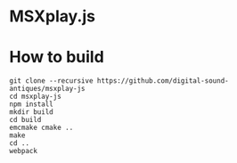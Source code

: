 # MSXplay.js

# How to build

```
git clone --recursive https://github.com/digital-sound-antiques/msxplay-js
cd msxplay-js
npm install
mkdir build
cd build
emcmake cmake ..
make
cd ..
webpack
```
